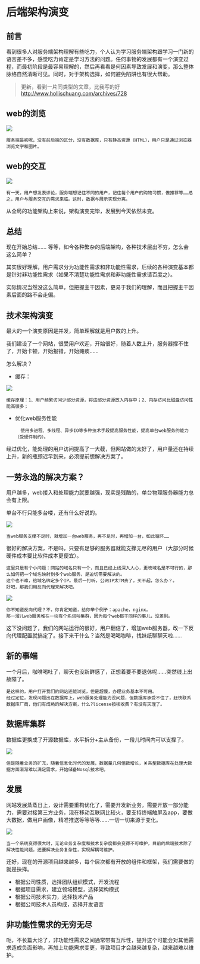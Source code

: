 # 后端架构演变

## 前言
看到很多人对服务端架构理解有些吃力，个人认为学习服务端架构跟学习一门新的语言差不多，感觉吃力肯定是学习方法的问题。任何事物的发展都有一个演变过程，而最初阶段是最容易理解的，然后再看看是何因素导致发展和演变，那么整体脉络自然清晰可见。同时，对于架构选择，如何避免陷阱也有很大帮助。

> 更新，看到一片同类型的文章，比我写的好
> http://www.hollischuang.com/archives/728

## web的浏览

![](media/14483628699177/14485025020938.png)

	服务端最初呢，没有前后端的区分，没有数据库，只有静态资源（HTML），用户只是通过浏览器浏览文字和图片。

## web的交互

![](media/14483628699177/14485023677535.png)

	有一天，用户想发表评论，服务端想记住不同的用户，记住每个用户的购物习惯，做推荐等……总之，用户与服务交互的需求来临。这时，数据与展示实现分离。

从全局的功能架构上来说，架构演变完毕，发展到今天依然未变。

## 总结
现在开始总结……
等等，如今各种繁杂的后端架构，各种技术层出不穷，怎么会这么简单？

其实很好理解，用户需求分为功能性需求和非功能性需求，后续的各种演变基本都是针对非功能性需求（如果不清楚功能性需求和非功能性需求请百度之）。

实际情况当然没这么简单，但把握主干因素，更易于我们的理解，而且把握主干因素后面的路不会走偏。

## 技术架构演变
最大的一个演变原因是并发，简单理解就是用户数的上升。

我们建设了一个网站，很受用户欢迎，开始很好，随着人数上升，服务器撑不住了，开始卡顿，开始报错，开始瘫痪……

怎么解决？

* 缓存：

![](media/14483628699177/14485173641330.jpg)
	
	缓存原理：1、用户频繁访问少部分资源，将这部分资源放入内存中；2、内存访问比磁盘访问性能高很多；

* 优化web服务性能
	
		使用多进程、多线程、异步IO等多种技术手段提高服务性能，提高单台web服务的能力（受硬件制约）。

经过优化，能处理的用户访问提高了一大截，但网站做的太好了，用户量还在持续上升，新的瓶颈迟早到来，必须提前想解决方案了。

## 一劳永逸的解决方案？
用户越多，web接入和处理能力就要越强，现实是残酷的，单台物理服务器能力总会有上限。

单台不行只能多台喽，还有什么好说的。

![](media/14483628699177/14485183374976.jpg)

	当web服务支撑不足时，就增加一台web服务，再不足时，再增加一台，如此循环……

很好的解决方案，不是吗，只要有足够的服务器就能支撑无尽的用户（大部分时候硬件成本要比软件成本更便宜）。
	
	这里只是有个小问题：网站的域名只有一个，而且已经上线深入人心，更改域名是不可行的，那么如何把一个域名映射到多个web服务，是迫切需要解决的。
	这个也不难，给域名绑定多个IP。最后一打听，公网IP太TM贵了，买不起，怎么办？。
	好吧，那我们用反向代理来解决吧。

![](media/14483628699177/14485189908964.png)


	你不知道反向代理？不，你肯定知道，给你举个例子：apache，nginx。
	那一溜儿web服务堆在一块有个名词叫集群，因为每个web都干同样的事儿，没差别。

这下没问题了，我们的网站运行的很好，用户翻倍了，增加web服务器，改一下反向代理配置就搞定了。接下来干什么？当然是喝喝咖啡，找妹纸聊聊天啦……

## 新的事端
一个月后，咖啡喝吐了，聊天也没新鲜感了，正想着要不要退休呢……突然线上出故障了。

	是这样的，用户打开我们的网站还能浏览，但是超慢，办理业务基本不可用。
	经过定位，发现问题出在数据库上，web服务处理能力没问题，但数据库承受不住了，赶快联系数据库厂商，他们有成熟的解决方案，什么?license按核收费？有没有天理了。

## 数据库集群
数据库更换成了开源数据库，水平拆分+主从备份，一段儿时间内可以支撑了。

![](media/14483628699177/14485211558094.png)

	但是随着业务的扩充，随着信息化时代的发展，数据量几何倍数增长，关系型数据库在处理大数据方面渐渐难以满足需求，开始储备Nosql技术吧。

## 发展
网站发展蒸蒸日上，设计需要重构优化了，需要开发新业务，需要开放一部分能力，需要对接第三方业务，现在移动互联网比较火，要支持终端触屏及app，要做大数据，做用户画像，精准推送等等等等……一切一切来源于变化。

![](media/14483628699177/14485229101473.png)

	当一个系统变得很大时，无论业务复杂度和技术复杂度都会变得不可维护，目前的后端技术除了解决性能问题，还要解决业务复杂性，实现解耦可维护。

还好，现在的开源项目越来越多，每个层次都有开放的组件和框架，我们需要做的就是抉择。

* 根据公司性质，选择团队组织模式，开发流程
* 根据项目需求，建立领域模型，选择架构模式
* 根据公司技术实力，选择技术产品
* 根据公司技术人员构成，选择开发语言

## 非功能性需求的无穷无尽
呃，不长篇大论了，非功能性需求之间通常带有互斥性，提升这个可能会对其他需求造成负面影响，再加上功能需求变更，导致项目才会越来越复杂，越来越难以维护。


